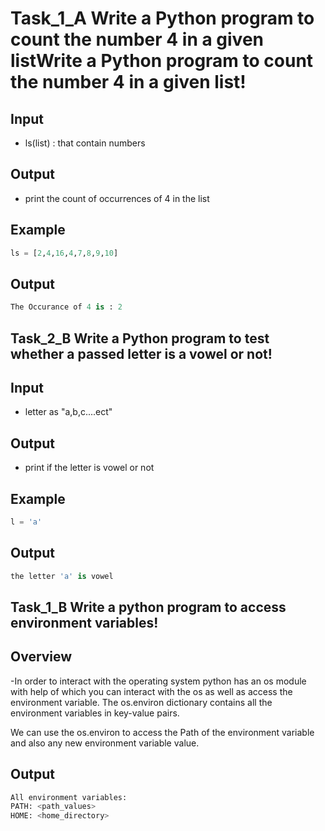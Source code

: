 # Task_1_A Write a Python program to count the number 4 in a given listWrite a Python program to count the number 4 in a given list!
## Input 
   - ls(list) : that contain numbers
## Output
  - print the count of occurrences of 4 in the list
## Example 
```python
ls = [2,4,16,4,7,8,9,10]
```
## Output 
```python
The Occurance of 4 is : 2
```
## Task_2_B Write a Python program to test whether a passed letter is a vowel or not!
## Input 
   - letter as "a,b,c....ect"
## Output
  - print if the letter is vowel or not
## Example 
```python
l = 'a'
```
## Output 
```python
the letter 'a' is vowel
```
## Task_1_B Write a python program to access environment variables!

## Overview 
   -In order to interact with the operating system python has an os module with help of which you can interact with the os as well as access the environment variable. The os.environ dictionary contains all the environment variables in key-value pairs.

We can use the os.environ to access the Path of the environment variable and also any new environment variable value.
## Output
``` python
All environment variables:
PATH: <path_values>
HOME: <home_directory>
```
